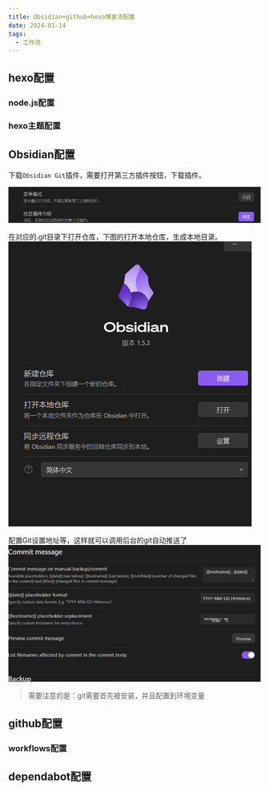 ```yaml
---
title: Obsidian+github+hexo博客流配置
date: 2024-01-14
tags:
  - 工作流
---
```

## hexo配置
### node.js配置
### hexo主题配置
## Obsidian配置
下载`Obsidian Git`插件，需要打开第三方插件按钮，下载插件。

![](自动提交生成博客/自动提交生成博客_20240113.png)

在对应的.git目录下打开仓库，下图的打开本地仓库，生成本地目录。
![](自动提交生成博客/自动提交生成博客_20240113_1.png)

配置Git设置地址等，这样就可以调用后台的git自动推送了
![](自动提交生成博客/自动提交生成博客_20240113_2.png)

> 需要注意的是：git需要首先被安装，并且配置到环境变量
> 
## github配置
### workflows配置
## dependabot配置
